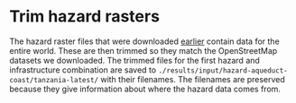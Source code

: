 # Trim hazard rasters

The hazard raster files that were downloaded [earlier](download-hazard.md)
contain data for the entire world.
These are then trimmed so they match the OpenStreetMap datasets we downloaded.
The trimmed files for the first hazard and infrastructure combination are saved to 
`./results/input/hazard-aqueduct-coast/tanzania-latest/` with their filenames.
The filenames are preserved because they give information about where the hazard
data comes from.
